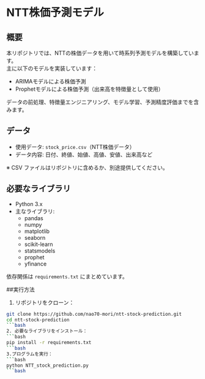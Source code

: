 # NTT株価予測モデル
## 概要
本リポジトリでは、NTTの株価データを用いて時系列予測モデルを構築しています。  
主に以下のモデルを実装しています：
- ARIMAモデルによる株価予測
- Prophetモデルによる株価予測（出来高を特徴量として使用）

データの前処理、特徴量エンジニアリング、モデル学習、予測精度評価までを含みます。

## データ
- 使用データ: `stock_price.csv`（NTT株価データ）
- データ内容: 日付、終値、始値、高値、安値、出来高など

※ CSV ファイルはリポジトリに含めるか、別途提供してください。

## 必要なライブラリ
- Python 3.x
- 主なライブラリ:
  - pandas
  - numpy
  - matplotlib
  - seaborn
  - scikit-learn
  - statsmodels
  - prophet
  - yfinance

依存関係は `requirements.txt` にまとめています。

##実行方法
1. リポジトリをクローン：
```bash
git clone https://github.com/nao70-mori/ntt-stock-prediction.git
cd ntt-stock-prediction
```bash
2. 必要なライブラリをインストール：
```bash
pip install -r requirements.txt
```bash
3.プログラムを実行：
```bash
python NTT_stock_prediction.py
```bash

